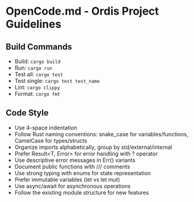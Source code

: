 # OpenCode.md - Ordis Project Guidelines

## Build Commands
- Build: `cargo build`
- Run: `cargo run`
- Test all: `cargo test`
- Test single: `cargo test test_name`
- Lint: `cargo clippy`
- Format: `cargo fmt`

## Code Style
- Use 4-space indentation
- Follow Rust naming conventions: snake_case for variables/functions, CamelCase for types/structs
- Organize imports alphabetically, group by std/external/internal
- Prefer Result<T, Error> for error handling with ? operator
- Use descriptive error messages in Err() variants
- Document public functions with /// comments
- Use strong typing with enums for state representation
- Prefer immutable variables (let vs let mut)
- Use async/await for asynchronous operations
- Follow the existing module structure for new features